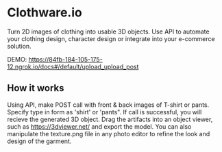 # Clothware.io
Turn 2D images of clothing into usable 3D objects. Use API to automate your clothing design, character design or integrate into your e-commerce solution.

DEMO: https://84fb-184-105-175-12.ngrok.io/docs#/default/upload_upload_post

## How it works 

Using API, make POST call with front & back images of T-shirt or pants. Specify type in form as 'shirt' or 'pants". 
If call is successful, you will recieve the generated 3D object. 
Drag the artifacts into an object viewer, such as https://3dviewer.net/ and export the model. 
You can also manipulate the texture.png file in any photo editor to refine the look and design of the garment.
